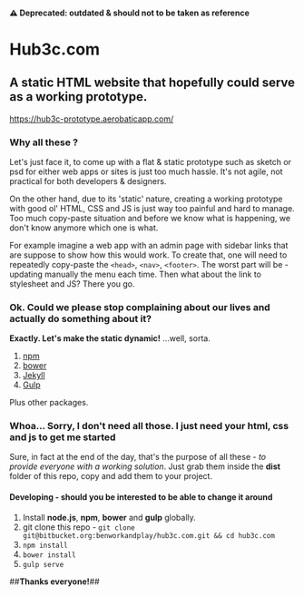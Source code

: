 #### ⚠️ Deprecated: outdated & should not to be taken as reference

# **Hub3c.com**
## A static HTML website that hopefully could serve as a working prototype.
https://hub3c-prototype.aerobaticapp.com/

### Why all these ?
Let's just face it, to come up with a flat & static prototype such as sketch or psd for either web apps or sites is just too much hassle. It's not agile, not practical for both developers & designers. 

On the other hand, due to its 'static' nature, creating a working prototype with good ol' HTML, CSS and JS is just way too painful and hard to manage. Too much copy-paste situation and before we know what is happening, 
we don't know anymore which one is what. 

For example imagine a web app with an admin page with sidebar links that are suppose to show how this would work.
To create that, one will need to repeatedly copy-paste the `<head>`, `<nav>`, `<footer>`. The worst part will be - updating manually the menu each time. Then what about the link to stylesheet and JS? There you go. 

### **Ok. Could we please stop complaining about our lives and actually do something about it?**

__Exactly. Let's make the static **dynamic**!__ ...well, sorta. 

1. [npm](https://www.npmjs.com/)
2. [bower](https://bower.io/)
3. [Jekyll](https://jekyllrb.com/)
4. [Gulp](http://gulpjs.com/)

Plus other packages.

### Whoa...  Sorry, I don't need all those. I just need your html, css and js to get me started
Sure, in fact at the end of the day, that's the purpose of all these - _to provide everyone with a working solution_. Just grab them inside the **dist** folder of this repo, copy and add them to your project.

#### Developing - should you be interested to be able to change it around 

1. Install **node.js**, **npm**, **bower** and **gulp** globally.
2. git clone this repo - `git clone git@bitbucket.org:benworkandplay/hub3c.com.git && cd hub3c.com`
3. `npm install`
4. `bower install`
5. `gulp serve`

##**Thanks everyone!**##